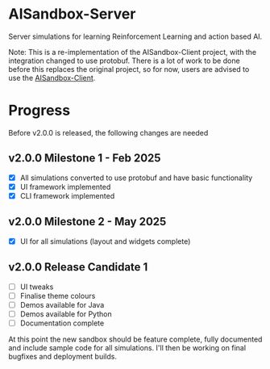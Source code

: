 # AISandbox-Server

Server simulations for learning Reinforcement Learning and action based AI.

Note: This is a re-implementation of the AISandbox-Client project, with the integration changed to use protobuf. There
is a lot of work to be done before this replaces the original project, so for now, users are advised to use
the [AISandbox-Client](https://github.com/graham-evans/AISandbox-Client).

# Progress

Before v2.0.0 is released, the following changes are needed

## v2.0.0 Milestone 1 - Feb 2025

- [x] All simulations converted to use protobuf and have basic functionality  
- [x] UI framework implemented
- [x] CLI framework implemented

## v2.0.0 Milestone 2 - May 2025

- [x] UI for all simulations (layout and widgets complete)

## v2.0.0 Release Candidate 1

- [ ] UI tweaks
- [ ] Finalise theme colours
- [ ] Demos available for Java
- [ ] Demos available for Python
- [ ] Documentation complete

At this point the new sandbox should be feature complete, fully documented and include sample code for all simulations.
I'll then be working on final bugfixes and deployment builds.